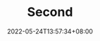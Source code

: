 ---
title: "Second"
date: 2022-05-24T13:57:34+08:00
draft: false

tags2: ["html1","css1"]
categories: ["tech"]
---